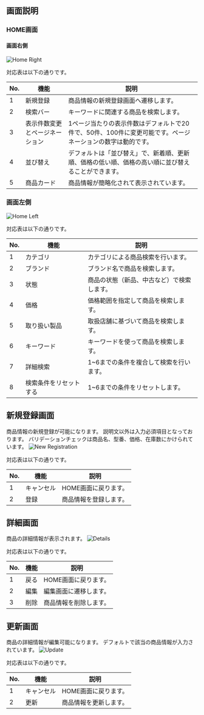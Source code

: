 ## 画面説明

### HOME画面

#### 画面右側
![Home Right](https://github.com/yuuki-katou/inventory_management_app_front/assets/142807995/155b76d7-3492-4dc4-bbe9-37361adb6abf)

対応表は以下の通りです。

| No. | 機能                 | 説明 |
| --- | -------------------- | ---- |
| 1   | 新規登録             | 商品情報の新規登録画面へ遷移します。 |
| 2   | 検索バー             | キーワードに関連する商品を検索します。 |
| 3   | 表示件数変更とページネーション | 1ページ当たりの表示件数はデフォルトで20件で、50件、100件に変更可能です。ページネーションの数字は動的です。 |
| 4   | 並び替え             | デフォルトは「並び替え」で、新着順、更新順、価格の低い順、価格の高い順に並び替えることができます。 |
| 5   | 商品カード           | 商品情報が簡略化されて表示されています。 |

### 画面左側
![Home Left](https://github.com/yuuki-katou/inventory_management_app_front/assets/142807995/ec42ba44-8e21-4db3-a3bd-c4699cf6ed88)

対応表は以下の通りです。

| No. | 機能                 | 説明 |
| --- | -------------------- | ---- |
| 1   | カテゴリ             | カテゴリによる商品検索を行います。 |
| 2   | ブランド             | ブランド名で商品を検索します。 |
| 3   | 状態                 | 商品の状態（新品、中古など）で検索します。 |
| 4   | 価格                 | 価格範囲を指定して商品を検索します。 |
| 5   | 取り扱い製品         | 取扱店舗に基づいて商品を検索します。 |
| 6   | キーワード           | キーワードを使って商品を検索します。 |
| 7   | 詳細検索             | 1~6までの条件を複合して検索を行います。 |
| 8   | 検索条件をリセットする | 1~6までの条件をリセットします。 |

## 新規登録画面
商品情報の新規登録が可能になります。
説明文以外は入力必須項目となっております。
バリデーションチェックは商品名、型番、価格、在庫数にかけられています。
![New Registration](https://github.com/yuuki-katou/inventory_management_app_front/assets/142807995/f5a65773-a57e-4351-9895-3c104d554db8)

対応表は以下の通りです。

| No. | 機能         | 説明 |
| --- | ------------ | ---- |
| 1   | キャンセル   | HOME画面に戻ります。 |
| 2   | 登録         | 商品情報を登録します。 |

## 詳細画面
商品の詳細情報が表示されます。
![Details](https://github.com/yuuki-katou/inventory_management_app_front/assets/142807995/36d14090-d60c-4d76-af62-468966e292d8)

対応表は以下の通りです。

| No. | 機能         | 説明 |
| --- | ------------ | ---- |
| 1   | 戻る         | HOME画面に戻ります。 |
| 2   | 編集         | 編集画面に遷移します。 |
| 3   | 削除         | 商品情報を削除します。 |

## 更新画面
商品の詳細情報が編集可能になります。
デフォルトで該当の商品情報が入力されています。
![Update](https://github.com/yuuki-katou/inventory_management_app_front/assets/142807995/ee82612f-c3de-4611-acd8-49c8f467a8c4)

対応表は以下の通りです。

| No. | 機能         | 説明 |
| --- | ------------ | ---- |
| 1   | キャンセル   | HOME画面に戻ります。 |
| 2   | 更新         | 商品情報を更新します。 |




